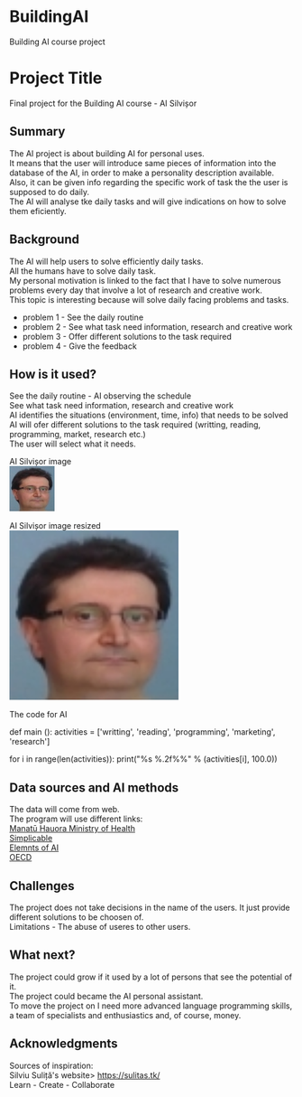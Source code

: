 # BuildingAI
Building AI course project

# Project Title

Final project for the Building AI course - AI Silvișor

## Summary

The AI project is about building AI for personal uses. <br>
It means that the user will introduce same pieces of information into the database of the AI, in order to make a personality description available. <br>
Also, it can be given info regarding the specific work of task the the user is supposed to do daily.<br>
The AI will analyse tke daily tasks and will give indications on how to solve them eficiently.<br>


## Background

The AI will help users to solve efficiently daily tasks.<br>
All the humans have to solve daily task.<br>
My personal motivation is linked to the fact that I have to solve numerous problems every day that involve a lot of research and creative work.<br>
This topic is interesting because will solve daily facing problems and tasks.<br>

* problem 1 - See the daily routine
* problem 2 - See what task need information, research and creative work
* problem 3 - Offer different solutions to the task required
* problem 4 - Give the feedback


## How is it used?

See the daily routine - AI observing the schedule <br>
See what task need information, research and creative work <br>
AI identifies the situations (environment, time, info) that needs to be solved <br>
AI will ofer different solutions to the task required (writting, reading, programming, market, research etc.) <br>
The user will select what it needs. <br>

AI Silvișor image  <br>
![Silviu Suliță](index.jpg)

AI Silvișor image resized <br>
<img src="index.jpg" width="300">

The code for AI <br>

def main ():
  activities = ['writting', 'reading', 'programming', 'marketing', 'research']

   for i in range(len(activities)):
      print("%s %.2f%%" % (activities[i], 100.0)) 

## Data sources and AI methods

The data will come from web.<br>
The program will use different links:<br>
[Manatū Hauora Ministry of Health](https://www.health.govt.nz/) <br>
[Simplicable](https://simplicable.com/life/activities) <br>
[Elemnts of AI](https://buildingai.elementsofai.com/) <br>
[OECD](https://www.oecd-ilibrary.org/docserver/9789264239012-4-en.pdf?expires=1685538917&id=id&accname=guest&checksum=D14AC88E3478FAC3A7434EB5F5CBE314) <br>

## Challenges

The project does not take decisions in the name of the users. It just provide different solutions to be choosen of.<br>
Limitations - The abuse of useres to other users.<br>

## What next?

The project could grow if it used by a lot of persons that see the potential of it.<br>
The project could became the AI personal assistant.<br>
To move the project on I need more advanced language programming skills, a team of specialists and enthusiastics and, of course, money.<br>

## Acknowledgments

Sources of inspiration: <br>
Silviu Suliță's website> https://sulitas.tk/ <br>
Learn - Create - Collaborate
